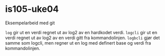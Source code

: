 # is105-uke04
Eksempelarbeid med git

`log` gir ut en verdi regnet ut av log2 av en hardkodet verdi.
`logcli` gir ut en verdi regnet ut av log2 av en verdi gitt fra kommandolinjen.
`logbcli` gjør det samme som logcli, men regner ut en log med definert base og verdi fra kommandolinjen. 
